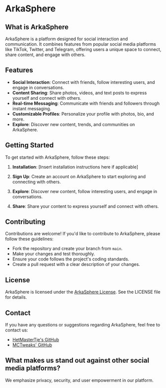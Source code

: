 # ArkaSphere

## What is ArkaSphere

ArkaSphere is a platform designed for social interaction and communication. It combines features from popular social media platforms like TikTok, Twitter, and Telegram, offering users a unique space to connect, share content, and engage with others.

## Features

- **Social Interaction**: Connect with friends, follow interesting users, and engage in conversations.
- **Content Sharing**: Share photos, videos, and text posts to express yourself and connect with others.
- **Real-time Messaging**: Communicate with friends and followers through instant messaging.
- **Customizable Profiles**: Personalize your profile with photos, bio, and more.
- **Explore**: Discover new content, trends, and communities on ArkaSphere.

## Getting Started

To get started with ArkaSphere, follow these steps:

1. **Installation**: [Insert installation instructions here if applicable]

2. **Sign Up**: Create an account on ArkaSphere to start exploring and connecting with others.

3. **Explore**: Discover new content, follow interesting users, and engage in conversations.

4. **Share**: Share your content to express yourself and connect with others.

## Contributing

Contributions are welcome! If you'd like to contribute to ArkaSphere, please follow these guidelines:

- Fork the repository and create your branch from `main`.
- Make your changes and test thoroughly.
- Ensure your code follows the project's coding standards.
- Create a pull request with a clear description of your changes.

## License

ArkaSphere is licensed under the [ArkaSphere License](LICENSE). See the LICENSE file for details.

## Contact

If you have any questions or suggestions regarding ArkaSphere, feel free to contact us:

- [HetMasterTje's GitHub](https://github.com/HetMasterTje)
- [MCTweaks' GitHub](https://github.com/MCTweaks)

## What makes us stand out against other social media platforms?

We emphasize privacy, security, and user empowerment in our platform.
